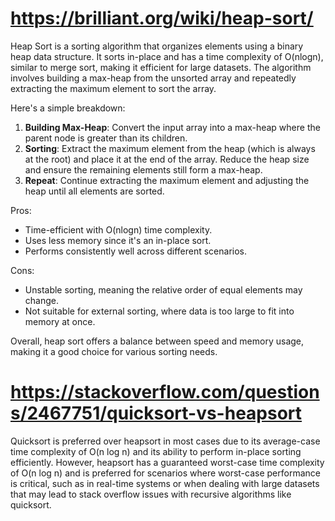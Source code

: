# https://brilliant.org/wiki/heap-sort/

Heap Sort is a sorting algorithm that organizes elements using a binary heap data structure. It sorts in-place and has a time complexity of O(nlogn), similar to merge sort, making it efficient for large datasets. The algorithm involves building a max-heap from the unsorted array and repeatedly extracting the maximum element to sort the array.

Here's a simple breakdown:

1. **Building Max-Heap**: Convert the input array into a max-heap where the parent node is greater than its children.
2. **Sorting**: Extract the maximum element from the heap (which is always at the root) and place it at the end of the array. Reduce the heap size and ensure the remaining elements still form a max-heap.
3. **Repeat**: Continue extracting the maximum element and adjusting the heap until all elements are sorted.

Pros:

- Time-efficient with O(nlogn) time complexity.
- Uses less memory since it's an in-place sort.
- Performs consistently well across different scenarios.

Cons:

- Unstable sorting, meaning the relative order of equal elements may change.
- Not suitable for external sorting, where data is too large to fit into memory at once.

Overall, heap sort offers a balance between speed and memory usage, making it a good choice for various sorting needs. 

# https://stackoverflow.com/questions/2467751/quicksort-vs-heapsort

Quicksort is preferred over heapsort in most cases due to its average-case time complexity of O(n log n) and its ability to perform in-place sorting efficiently. However, heapsort has a guaranteed worst-case time complexity of O(n log n) and is preferred for scenarios where worst-case performance is critical, such as in real-time systems or when dealing with large datasets that may lead to stack overflow issues with recursive algorithms like quicksort.